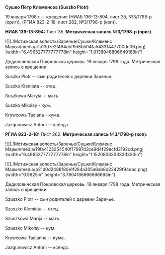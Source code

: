 **Сушко Пётр Клеменсов (Suszko Piotr)**

19 января 1798 г -- крещение (НИАБ 136-13-894, лист 35, №3/1798-р
(ориг)), (РГИА 823-2-18, лист 262, №3/1798-р (коп)).

**НИАБ 136-13-894:** Лист 35. **Метрическая запись №3/1798-р (ориг).**

![](./Мстижская волость/Заречье/Сушки/Клеменс Марыя/media/c1a13d7e2f494abf9d8b5041a54331447700dc06.png){width="6.496527777777778in"
height="1.0138046806649168in"}

Дедиловичская Покровская церковь. 19 января 1798 года. Метрическая
запись о крещении.

Suszko Piotr -- сын родителей с деревни Заречье.

Suszko Klemiata -- отец.

Suszkowa Maryia -- мать.

Suszko Mikołay - кум.

Krywcowa Taciana - кума.

Jazgunowicz Antoni -- ксёндз.

**РГИА 823-2-18:** Лист 262. **Метрическая запись №3/1798-р (коп).**

![](./Мстижская волость/Заречье/Сушки/Клеменс Марыя/media/19fa4123254540f17997d3ce9d4f29ecfd3192cd.png){width="6.496527777777778in"
height="1.1520833333333333in"}

![](./Мстижская волость/Заречье/Сушки/Клеменс Марыя/media/b21d0d2488f80e1f284a305a6ab8d22429f94eac.png){width="0.5625in"
height="3.7604166666666665in"}

Дедиловичская Покровская церковь. 19 января 1798 года. Метрическая
запись о крещении.

Szuszko Piotr -- сын родителей с деревни Заречье.

Szuszko Klemiata -- отец.

Szuszkowa Marija -- мать.

Szuszko Mikołay -- кум.

Krywcowa Tacianna -- кума.

Jazgunowicz Antoni -- ксёндз.
